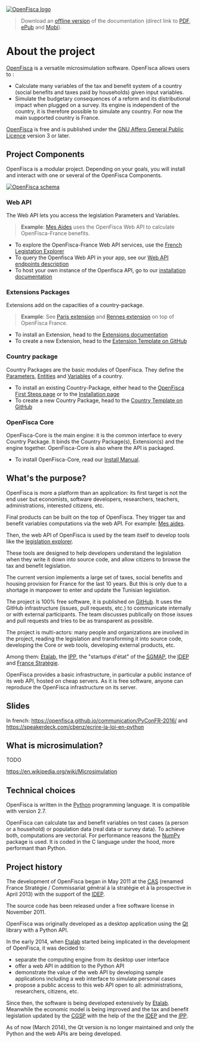 [![OpenFisca logo](https://www.openfisca.fr/hotlinks/logo-openfisca.svg)](https://www.openfisca.fr/)
> Download an [offline version](https://www.gitbook.com/book/openfisca/documentation) of the documentation (direct link to [PDF](https://www.gitbook.com/download/pdf/book/openfisca/documentation), [ePub](https://www.gitbook.com/download/epub/book/openfisca/documentation) and [Mobi](https://www.gitbook.com/download/mobi/book/openfisca/documentation)).

# About the project

[OpenFisca](https://www.openfisca.fr/) is a versatile microsimulation software.
OpenFisca allows users to :
- Calculate many variables of the tax and benefit system of a country (social benefits and taxes paid by households) given input variables.
- Simulate the budgetary consequences of a reform and its distributional impact when plugged on a survey.
Its engine is independent of the country, it is therefore possible to simulate any country.
For now the main supported country is France.

[OpenFisca](https://www.openfisca.fr/) is free and is published under the [GNU Affero General Public Licence](https://www.gnu.org/licenses/agpl.html) version 3 or later.

## Project Components

OpenFisca is a modular project. Depending on your goals, you will install and interact with one or several of the OpenFisca Components.

[![OpenFisca schema](openfisca-doc/schema_openfisca.svg?raw=true)](openfisca-doc/schema_openfisca.svg)

### Web API
The Web API lets you access the legislation Parameters and Variables.

>**Example**: [Mes Aides](https://mes-aides.gouv.fr) uses the OpenFisca Web API to calculate OpenFisca-France benefits.

- To explore the OpenFisca-France Web API services, use the [French Legistation Explorer](https://legislation.openfisca.fr/)
- To query the Openfisca Web API in your app, see our [Web API endpoints description](./openfisca-web-api/endpoints.md)
- To host your own instance of the Openfisca API, go to our [installation documentation](./openfisca-web-api/README.md)

### Extensions Packages
Extensions add on the capacities of a country-package.

>**Example**: See [Paris extension](https://github.com/sgmap/openfisca-paris) and [Rennes extension](https://github.com/sgmap/openfisca-rennesmetropole) on top of OpenFisca France.

- To install an Extension, head to the [Extensions documentation](./contribute/extensions.md)
- To create a new Extension, head to the [Extension Template on GitHub](https://github.com/openfisca/openfisca-extension-template)

### Country package
Country Packages are the basic modules of OpenFisca. They define the [Parameters](./parameters.md), [Entities](./person,_entities,_role.md) and [Variables](./variables.md) of a country.

- To install an existing Country-Package, either head to the [OpenFisca First Steps page](./first_step.html) or to the [Installation page](https://doc.openfisca.fr/for_users.html#saving-your-progress)
- To create a new Country Package, head to the [Country Template on GitHub](https://github.com/openfisca/country-template)

### OpenFisca Core
OpenFisca-Core is the main engine: it is the common interface to every Country Package.
It binds the Country Package(s), Extension(s) and the engine together. 
OpenFisca-Core is also where the API is packaged.

- To install OpenFisca-Core, read our [Install Manual](./install.md).

## What's the purpose?

OpenFisca is more a platform than an application: its first target is not the end user but
economists, software developers, researchers, teachers, administrations, interested citizens, etc.

Final products can be built on the top of OpenFisca.
They trigger tax and benefit variables computations via the web API.
For example: [Mes aides](https://mes-aides.gouv.fr/).

Then, the web API of OpenFisca is used by the team itself to develop tools like the [legislation explorer](https://legislation.openfisca.fr/).

These tools are designed to help developers understand the legislation when they write it down into source code,
and allow citizens to browse the tax and benefit legislation.

The current version implements a large set of taxes, social benefits and housing provision for France
for the last 10 years.
But this is only due to a shortage in manpower to enter and update the Tunisian legislation.

The project is 100% free software, it is published on [GitHub](https://github.com/openfisca).
It uses the GitHub infrastructure (issues, pull requests, etc.) to communicate internally or with external participants.
The team discusses publically on those issues and pull requests and tries to be as transparent as possible.

The project is multi-actors: many people and organizations are involved in the project,
reading the legislation and transforming it into source code,
developing the Core or web tools,
developing external products, etc.

Among them:
[Etalab](https://www.etalab.gouv.fr/),
the [<abbr title="Institut des politiques publiques">IPP</abbr>](http://www.ipp.eu/),
the "startups d'état" of the
[<abbr title="Secrétariat général pour la modernisation de l'action publique">SGMAP</abbr>](http://www.modernisation.gouv.fr/),
the [<abbr title="Institut d'économie publique">IDEP</abbr>](http://www.idep-fr.org/)
and [France Stratégie](http://www.strategie.gouv.fr/).

OpenFisca provides a basic infrastructure, in particular a public instance of its web API,
hosted on cheap servers.
As it is free software, anyone can reproduce the OpenFisca infrastructure on its server.


## Slides

In french: https://openfisca.github.io/communication/PyConFR-2016/ and https://speakerdeck.com/cbenz/ecrire-la-loi-en-python

## What is microsimulation?

TODO

https://en.wikipedia.org/wiki/Microsimulation

## Technical choices

OpenFisca is written in the [Python](http://www.python.org/) programming language. It is compatible with version 2.7.

OpenFisca can calculate tax and benefit variables on test cases (a person or a household)
or population data (real data or survey data).
To achieve both, computations are vectorial.
For performance reasons the [NumPy](http://www.numpy.org/) package is used.
It is coded in the C language under the hood, more performant than Python.

## Project history

The development of OpenFisca began in May 2011 at the
[<abbr title="Centre d'analyse stratégique">CAS</abbr>](http://www.strategie.gouv.fr/)
(renamed France Stratégie / Commissariat général à la stratégie et à la prospective in April 2013)
with the support of the
[<abbr title="Institut d'économie publique">IDEP</abbr>](http://www.idep-fr.org/).

The source code has been released under a free software license in November 2011.

OpenFisca was originally developed as a desktop application
using the [Qt](http://www.qt.io/) library with a Python API.

In the early 2014, when <a href="https://www.etalab.gouv.fr/" rel="external" target="_blank">Etalab</a>
started being implicated in the development of OpenFisca, it was decided to:

- separate the computing engine from its desktop user interface
- offer a web API in addition to the Python API
- demonstrate the value of the web API by developing sample applications including a web interface
  to simulate personal cases
- propose a public access to this web API open to all: administrations, researchers, citizens, etc.

Since then, the software is being developed extensively by
[Etalab](https://www.etalab.gouv.fr/).
Meanwhile the economic model is being improved and the tax and benefit legislation updated by the
[<abbr title="Commissariat général à la stratégie et à la prospective">CGSP</abbr>](http://www.strategie.gouv.fr/)
with the help of the
the [<abbr title="Institut d'économie publique">IDEP</abbr>](http://www.idep-fr.org/)
and the [<abbr title="Institut des politiques publiques">IPP</abbr>](http://www.ipp.eu/).

As of now (March 2014), the Qt version is no longer maintained and only the Python and the web APIs are being developed.
